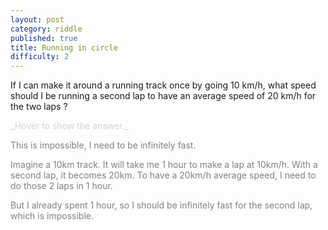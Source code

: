 ```yaml
---
layout: post
category: riddle
published: true
title: Running in circle
difficulty: 2
---
```


If I can make it around a running track once by going 10 km/h, what speed should I be running a second lap to have an average speed of 20 km/h for the two laps ?


<div markdown="1" class='answer-title' style="color: lightgrey">_Hover to show the answer._
</div>
<div class='answer-wrapper'>
<div markdown="1" class='answer' style="color: grey">

This is impossible, I need to be infinitely fast.

Imagine a 10km track. It will take me 1 hour to make a lap at 10km/h.
With a second lap, it becomes 20km. To have a 20km/h average speed, I need to do those 2 laps in 1 hour.

But I already spent 1 hour, so I should be infinitely fast for the second lap, which is impossible.

</div>
</div>


